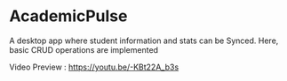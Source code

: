 # AcademicPulse
A desktop app where student information and stats can be Synced. Here, basic CRUD operations are implemented
 
Video Preview : https://youtu.be/-KBt22A_b3s
